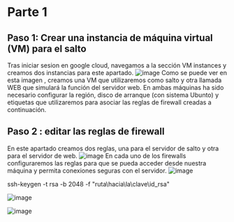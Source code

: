 # Parte 1
## Paso 1: Crear una instancia de máquina virtual (VM) para el salto
Tras iniciar sesion en google cloud, navegamos a la sección VM instances y creamos dos instancias para este apartado. 
![image](https://github.com/Waterclau/ASR/assets/91564866/ca012ff7-6dc9-48ba-a514-ac526a1b8259)
Como se puede ver en esta imagen , creamos una VM que utilizaremos como salto y otra llamada WEB que simulará la función del servidor web. 
En ambas máquinas ha sido necesario configurar la región, disco de arranque (con sistema Ubunto) y etiquetas que utilizaremos para asociar las reglas de firewall creadas a continuación.

## Paso 2 : editar las reglas de firewall
En este apartado creamos dos reglas, una para el servidor de salto y otra para el servidor de web.
![image](https://github.com/Waterclau/ASR/assets/91564866/b4a830f5-7b37-4e41-864e-931ba765523e)
En cada uno de los firewalls configuraremos las reglas para que se pueda acceder desde nuestra máquina y permita conexiones seguras con el servidor. 
![image](https://github.com/Waterclau/ASR/assets/91564866/7de02703-4165-498c-bb2c-0c682257e60a)

ssh-keygen -t rsa -b 2048 -f "ruta\hacia\la\clave\id_rsa"

![image](https://github.com/Waterclau/ASR/assets/91564866/d73ee061-fddb-431f-98a1-b08a9405e5a7)

![image](https://github.com/Waterclau/ASR/assets/91564866/c674a5fe-f05d-463d-9fbe-05eaabce6766)

